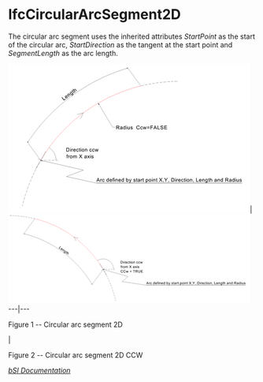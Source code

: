 IfcCircularArcSegment2D
=======================
The circular arc segment uses the inherited attributes _StartPoint_ as the
start of the circular arc, _StartDirection_ as the tangent at the start point
and _SegmentLength_ as the arc length.  
  
  
  
  
![](../figures/ifccirculararcsegment2d-cw.png)|
![](../figures/ifccirculararcsegment2d-ccw.png)  
---|---  
  

Figure 1 -- Circular arc segment 2D

|

Figure 2 -- Circular arc segment 2D CCW  
  
  
  
[ _bSI
Documentation_](https://standards.buildingsmart.org/IFC/DEV/IFC4_2/FINAL/HTML/schema/ifcgeometryresource/lexical/ifccirculararcsegment2d.htm)


